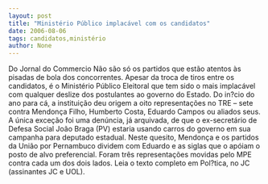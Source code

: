 ```yaml
---
layout: post
title: "Ministério Público implacável com os candidatos"
date: 2006-08-06
tags: candidatos,ministério
author: None
---
```

Do Jornal do Commercio
Não são só os partidos que estão atentos às pisadas de bola dos concorrentes. Apesar da troca de tiros entre os candidatos, é o Ministério Público Eleitoral que tem sido o mais implacável com qualquer deslize dos postulantes ao governo do Estado. 
Do in?cio do ano para cá, a instituição deu origem a oito representações no TRE – sete contra Mendonça Filho, Humberto Costa, Eduardo Campos ou aliados seus. A única exceção foi uma denúncia, já arquivada, de que o ex-secretário de Defesa Social João Braga (PV) estaria usando carros do governo em sua campanha para deputado estadual.
Neste quesito, Mendonça e os partidos da União por Pernambuco dividem com Eduardo e as siglas que o apóiam o posto de alvo preferencial. Foram três representações movidas pelo MPE contra cada um dos dois lados.
Leia o texto completo em Pol?tica, no JC (assinantes
 JC e UOL). 
